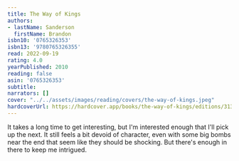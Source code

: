 ```yaml
---
title: The Way of Kings
authors:
- lastName: Sanderson
  firstName: Brandon
isbn10: '0765326353'
isbn13: '9780765326355'
read: 2022-09-19
rating: 4.0
yearPublished: 2010
reading: false
asin: '0765326353'
subtitle:
narrators: []
cover: "../../assets/images/reading/covers/the-way-of-kings.jpeg"
hardcoverUrl: https://hardcover.app/books/the-way-of-kings/editions/3134360
---
```

It takes a long time to get interesting, but I'm interested enough that I'll pick up the next. It still feels a bit devoid of character, even with some big bombs near the end that seem like they should be shocking. But there's enough in there to keep me intrigued.
